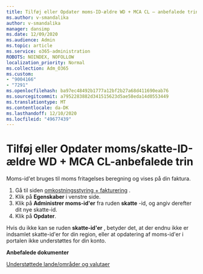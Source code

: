 ```yaml
---
title: Tilføj eller Opdater moms-ID-ældre WD + MCA CL – anbefalede trin
ms.author: v-smandalika
author: v-smandalika
manager: dansimp
ms.date: 12/09/2020
ms.audience: Admin
ms.topic: article
ms.service: o365-administration
ROBOTS: NOINDEX, NOFOLLOW
localization_priority: Normal
ms.collection: Adm_O365
ms.custom:
- "9004166"
- "7291"
ms.openlocfilehash: ba97ec48492b1777a12bf2b27a68d411690eab76
ms.sourcegitcommit: a7952283882d341515623d5ae58eda14d0553449
ms.translationtype: MT
ms.contentlocale: da-DK
ms.lasthandoff: 12/10/2020
ms.locfileid: "49677439"
---
```

# <a name="add-or-update-vattax-id---legacy-wd--mca-cl---recommended-steps"></a>Tilføj eller Opdater moms/skatte-ID-ældre WD + MCA CL-anbefalede trin

Moms-id'et bruges til moms fritagelses beregning og vises på din faktura.

1. Gå til siden [omkostningsstyring + fakturering](https://ms.portal.azure.com/#blade/Microsoft_Azure_GTM/ModernBillingMenuBlade/Overview) . 
2. Klik på **Egenskaber** i venstre side. 
3. Klik på **Administrer moms-id'er** fra ruden **skatte** -id, og angiv derefter dit nye skatte-id.
4. Klik på **Opdater**. 

Hvis du ikke kan se ruden **skatte-id'er** , betyder det, at der endnu ikke er indsamlet skatte-id'er for din region, eller at opdatering af moms-id'er i portalen ikke understøttes for din konto.

**Anbefalede dokumenter**

[Understøttede lande/områder og valutaer](https://azure.microsoft.com/pricing/faq/)

